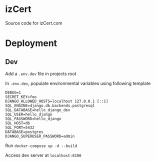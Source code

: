 # izCert
Source code for izCert.com

# Deployment
## Dev
Add a `.env.dev` file in projects root

In `.env.dev`, populate environmental variables using following template
```{bash}
DEBUG=1
SECRET_KEY=foo
DJANGO_ALLOWED_HOSTS=localhost 127.0.0.1 [::1]
SQL_ENGINE=django.db.backends.postgresql
SQL_DATABASE=hello_django_dev
SQL_USER=hello_django
SQL_PASSWORD=hello_django
SQL_HOST=db
SQL_PORT=5432
DATABASE=postgres
DJANGO_SUPERUSER_PASSWORD=admin
```

Run `docker-compose up -d --build`

Access dev server at `localhost:8100`
